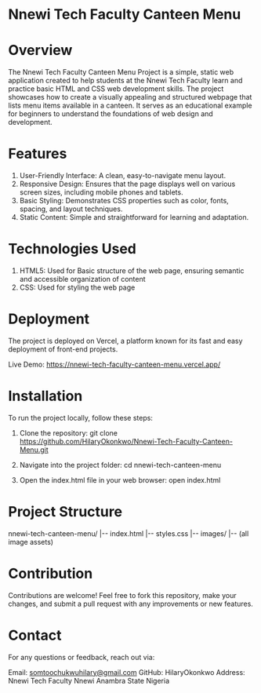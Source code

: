 # Nnewi Tech Faculty Canteen Menu

# Overview
The Nnewi Tech Faculty Canteen Menu Project is a simple, static web application created to help students at the Nnewi Tech Faculty learn and practice basic HTML and CSS web development skills. The project showcases how to create a visually appealing and structured webpage that lists menu items available in a canteen. It serves as an educational example for beginners to understand the foundations of web design and development.

# Features
1. User-Friendly Interface: A clean, easy-to-navigate menu layout.
2. Responsive Design: Ensures that the page displays well on various screen sizes, including mobile phones and tablets.
3. Basic Styling: Demonstrates CSS properties such as color, fonts, spacing, and layout techniques.
4. Static Content: Simple and straightforward for learning and adaptation.

# Technologies Used
1. HTML5: Used for Basic structure of the web page, ensuring semantic and accessible organization of content
2. CSS: Used for styling the web page

# Deployment
The project is deployed on Vercel, a platform known for its fast and easy deployment of front-end projects.

Live Demo: https://nnewi-tech-faculty-canteen-menu.vercel.app/

# Installation
To run the project locally, follow these steps:

1. Clone the repository:
git clone https://github.com/HilaryOkonkwo/Nnewi-Tech-Faculty-Canteen-Menu.git

2. Navigate into the project folder:
cd nnewi-tech-canteen-menu

3. Open the index.html file in your web browser:
open index.html

# Project Structure
nnewi-tech-canteen-menu/
|-- index.html
|-- styles.css
|-- images/ 
   |-- (all image assets)

# Contribution
Contributions are welcome! Feel free to fork this repository, make your changes, and submit a pull request with any improvements or new features.

# Contact
For any questions or feedback, reach out via:

Email: somtoochukwuhilary@gmail.com
GitHub: HilaryOkonkwo
Address: Nnewi Tech Faculty Nnewi Anambra State Nigeria
